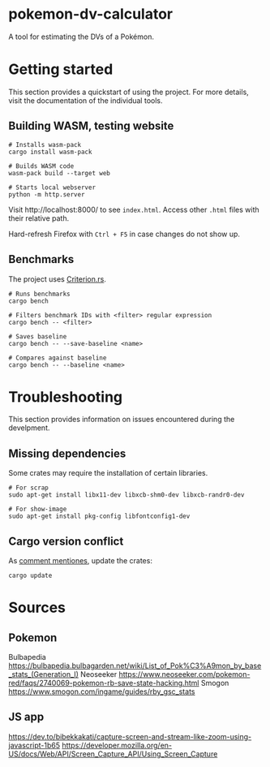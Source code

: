 # pokemon-dv-calculator

A tool for estimating the DVs of a Pokémon.

# Getting started

This section provides a quickstart of using the project.
For more details, visit the documentation of the individual tools.

## Building WASM, testing website

```
# Installs wasm-pack
cargo install wasm-pack

# Builds WASM code
wasm-pack build --target web

# Starts local webserver
python -m http.server
```

Visit http://localhost:8000/ to see `index.html`.
Access other `.html` files with their relative path.

Hard-refresh Firefox with `Ctrl + F5` in case changes do not show up.

## Benchmarks

The project uses [Criterion.rs](https://github.com/bheisler/criterion.rs).

```
# Runs benchmarks
cargo bench

# Filters benchmark IDs with <filter> regular expression
cargo bench -- <filter>

# Saves baseline
cargo bench -- --save-baseline <name>

# Compares against baseline
cargo bench -- --baseline <name>
```

# Troubleshooting

This section provides information on issues encountered during the develpment.

## Missing dependencies

Some crates may require the installation of certain libraries.

```
# For scrap
sudo apt-get install libx11-dev libxcb-shm0-dev libxcb-randr0-dev

# For show-image
sudo apt-get install pkg-config libfontconfig1-dev
```

## Cargo version conflict

As [comment mentiones](https://github.com/serde-rs/json/issues/409#issuecomment-362696245), update the crates:
```
cargo update
```

# Sources

## Pokemon
Bulbapedia https://bulbapedia.bulbagarden.net/wiki/List_of_Pok%C3%A9mon_by_base_stats_(Generation_I)
Neoseeker https://www.neoseeker.com/pokemon-red/faqs/2740069-pokemon-rb-save-state-hacking.html
Smogon https://www.smogon.com/ingame/guides/rby_gsc_stats

## JS app 
https://dev.to/bibekkakati/capture-screen-and-stream-like-zoom-using-javascript-1b65
https://developer.mozilla.org/en-US/docs/Web/API/Screen_Capture_API/Using_Screen_Capture
